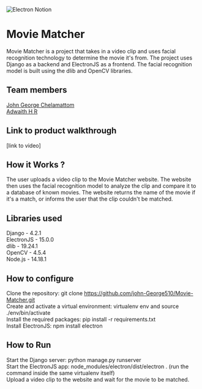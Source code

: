 ![Electron Notion](https://user-images.githubusercontent.com/64391274/235363274-375ce61c-721f-4543-a150-1b99525d54ac.png)


# Movie Matcher
Movie Matcher is a project that takes in a video clip and uses facial recognition technology to determine the movie it's from. The project uses Django as a backend and ElectronJS as a frontend. The facial recognition model is built using the dlib and OpenCV libraries.
## Team members
[John George Chelamattom](https://github.com/john-George510)  
[Adwaith H R](https://github.com/adwaithhr)
## Link to product walkthrough
[link to video]
## How it Works ?
The user uploads a video clip to the Movie Matcher website. The website then uses the facial recognition model to analyze the clip and compare it to a database of known movies. The website returns the name of the movie if it's a match, or informs the user that the clip couldn't be matched.
## Libraries used
Django - 4.2.1  
ElectronJS - 15.0.0  
dlib - 19.24.1  
OpenCV - 4.5.4  
Node.js - 14.18.1
## How to configure
Clone the repository: git clone https://github.com/john-George510/Movie-Matcher.git  
Create and activate a virtual environment: virtualenv env and source ./env/bin/activate  
Install the required packages: pip install -r requirements.txt  
Install ElectronJS: npm install electron  
## How to Run
Start the Django server: python manage.py runserver  
Start the ElectronJS app: node_modules/electron/dist/electron . (run the command inside the same virtualenv itself)   
Upload a video clip to the website and wait for the movie to be matched.  